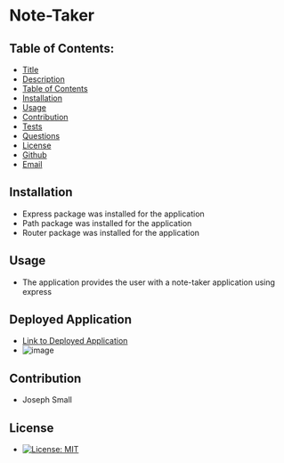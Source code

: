 # Note-Taker
## Table of Contents:
* [Title](#Note-Taker)
* [Description](#Description)
* [Table of Contents](#TableofContents)
* [Installation](#Installation)
* [Usage](#Usage)
* [Contribution](#Contribution)
* [Tests](#Tests)
* [Questions](#Questions)
* [License](#License)
* [Github](#Github)
* [Email](#Email)

## Installation 
- Express package was installed for the application
- Path package was installed for the application
- Router package was installed for the application

## Usage
  - The application provides the user with a note-taker application using express
 
## Deployed Application
- [Link to Deployed Application](https://noter-taker-express.herokuapp.com/)
- ![image](https://user-images.githubusercontent.com/63420051/115491604-4123e980-a22e-11eb-9c55-55af5f55a630.png)
## Contribution 
  - Joseph Small
## License 
  - [![License: MIT](https://img.shields.io/badge/License-MIT-yellow.svg)](https://opensource.org/licenses/MIT)
